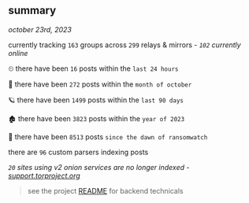 
## summary
_october 23rd, 2023_

currently tracking `163` groups across `299` relays & mirrors - _`102` currently online_

⏲ there have been `16` posts within the `last 24 hours`

🦈 there have been `272` posts within the `month of october`

🪐 there have been `1499` posts within the `last 90 days`

🏚 there have been `3823` posts within the `year of 2023`

🦕 there have been `8513` posts `since the dawn of ransomwatch`

there are `96` custom parsers indexing posts

_`20` sites using v2 onion services are no longer indexed - [support.torproject.org](https://support.torproject.org/onionservices/v2-deprecation/)_

> see the project [README](https://github.com/joshhighet/ransomwatch#ransomwatch--) for backend technicals
